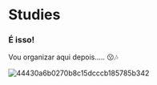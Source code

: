 # Studies
### É isso! 
Vou organizar aqui depois..... 😗🎶

![44430a6b0270b8c15dcccb185785b342](https://user-images.githubusercontent.com/83989537/179339382-686d7347-4983-4dd4-963a-e66cf8975b37.gif)

